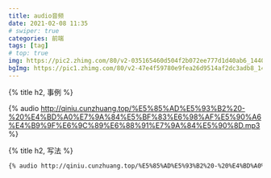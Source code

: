 ```yaml
---
title: audio音频
date: 2021-02-08 11:35
# swiper: true
categories: 前端
tags: [tag]
# top: true
img: https://pic2.zhimg.com/80/v2-035165460d504f2b072ee777d1d40ab6_1440w.jpg?source=1940ef5c
bgImg: https://pic1.zhimg.com/80/v2-47e4f59780e9fea26d9514af2dc3adb8_1440w.jpg
---
```

{% title h2, 事例 %}

{% audio http://qiniu.cunzhuang.top/%E5%85%AD%E5%93%B2%20-%20%E4%BD%A0%E7%9A%84%E5%BF%83%E6%98%AF%E5%90%A6%E4%B9%9F%E6%9C%89%E6%88%91%E7%9A%84%E5%90%8D.mp3 %}

{% title h2, 写法 %}
``` bash
{% audio http://qiniu.cunzhuang.top/%E5%85%AD%E5%93%B2%20-%20%E4%BD%A0%E7%9A%84%E5%BF%83%E6%98%AF%E5%90%A6%E4%B9%9F%E6%9C%89%E6%88%91%E7%9A%84%E5%90%8D.mp3 %}
```